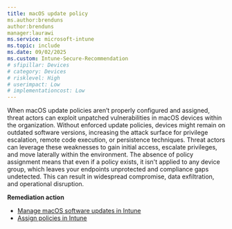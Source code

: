 ```yaml
---
title: macOS update policy
ms.author:brenduns
author:brenduns
manager:laurawi
ms.service: microsoft-intune
ms.topic: include
ms.date: 09/02/2025
ms.custom: Intune-Secure-Recommendation
# sfipillar: Devices 
# category: Devices
# risklevel: High
# userimpact: Low
# implementationcost: Low
---
```


When macOS update policies aren’t properly configured and assigned, threat actors can exploit unpatched vulnerabilities in macOS devices within the organization. Without enforced update policies, devices might remain on outdated software versions, increasing the attack surface for privilege escalation, remote code execution, or persistence techniques. Threat actors can leverage these weaknesses to gain initial access, escalate privileges, and move laterally within the environment. The absence of policy assignment means that even if a policy exists, it isn't applied to any device group, which leaves your endpoints unprotected and compliance gaps undetected. This can result in widespread compromise, data exfiltration, and operational disruption.
 
**Remediation action**

- [Manage macOS software updates in Intune](/intune/intune-service/protect/software-updates-macos)
- [Assign policies in Intune](/intune/intune-service/configuration/device-profile-assign)